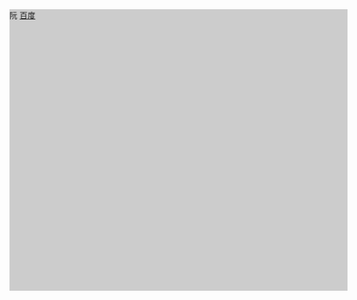 <!DOCTYPE html>
<html lang="en">
<head>
	<meta charset="UTF-8">
	<title>Document</title>
	<style>
        div{width: 600px;height: 500px;background:#ccc;}
	</style>
</head>
<body>
	<div style="width:600px;height:500px;background:#ccc;">阮 <a href="www.baidu.com">百度</a></div>
</body>
<script type="text/javascript">
    var odiv=document.getElementsByTagName('div')[0]
    odiv.onclick=function(){
    	odiv.style.background="blue";

    }

</script>
</html>
